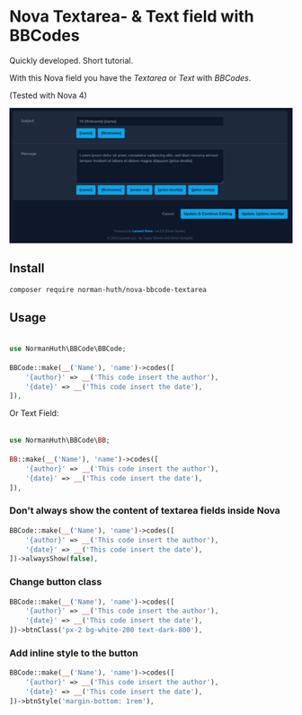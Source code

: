 # Nova Textarea- & Text field with BBCodes
Quickly developed. Short tutorial.  

With this Nova field you have the _Textarea_ or _Text_ with _BBCodes_.  

(Tested with Nova 4)

![form](https://raw.githubusercontent.com/Muetze42/asset-repo/main/nova-bbcode-textarea/images/form.png "form")

## Install
```
composer require norman-huth/nova-bbcode-textarea
```

## Usage
```php

use NormanHuth\BBCode\BBCode;

BBCode::make(__('Name'), 'name')->codes([
    '{author}' => __('This code insert the author'),
    '{date}' => __('This code insert the date'),
]),
```
Or Text Field:
```php

use NormanHuth\BBCode\BB;

BB::make(__('Name'), 'name')->codes([
    '{author}' => __('This code insert the author'),
    '{date}' => __('This code insert the date'),
]),
```

### Don't always show the content of textarea fields inside Nova
```php
BBCode::make(__('Name'), 'name')->codes([
    '{author}' => __('This code insert the author'),
    '{date}' => __('This code insert the date'),
])->alwaysShow(false),
```

### Change button class
```php
BBCode::make(__('Name'), 'name')->codes([
    '{author}' => __('This code insert the author'),
    '{date}' => __('This code insert the date'),
])->btnClass('px-2 bg-white-200 text-dark-800'),
```

### Add inline style to the button
```php
BBCode::make(__('Name'), 'name')->codes([
    '{author}' => __('This code insert the author'),
    '{date}' => __('This code insert the date'),
])->btnStyle('margin-bottom: 1rem'),
```

